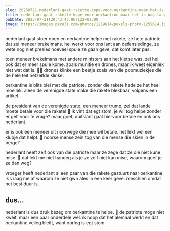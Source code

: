 ```yaml
---
slug: 20250721-nederlant-gaat-rakette-kope-voor-oerkantine-maar-het-is-nog-lang-geen-out-en-niew-facking-dom
title: nederlant gaat rakette kope voor oerkantine maar het is nog lang geen out en niew facking dom
pubDate: 2025-07-21T20:43:43.967122+02:00
image: https://images.pexels.com/photos/1259614/pexels-photo-1259614.jpeg
---
```

nederlant gaat stoer doen en oerkantine helpe met rakete, ze hete patriote.  dat zei meneer brekelmans. hei werkt voor ons lant aan defensiedinge. ze wete nog niet presies hoeveel spule ze gaan geve, dat komt later pas.

toen meneer brekelmans met andere ministers aan het kletse was, zei hei ook dat er meer spule kome. zoals munitie en drones, maar ik weet eigenlek niet wat dat is. 🤔🤷 drones klinke een beetje zoals van die popmuziekjes die de hele teit hetzelfde klinke. 

oerkantine is blits blei met die patriote. zonder die rakete hade ze het heel moeilek. aleen de verenigde state make die rakete blekbaar, volgens een artikel. 

de president van de verenigde state, een meneer trump, zei dat lande moete betale voor die rakete! 💸 ik vint dat egt stom, je wil tog helpe zonder er gelt voor te vrage? maar goet, duitslant gaat hiervoor betale en ook ons nederlant.

er is ook een meneer uit noorwege die mee wil betale. het lekt wel een klubje dat helpt. 🎉 noorse mense zein tog van die mense die skien in de berge? 

nederlant heeft zelf ook van die patriote maar ze zege dat ze die niet kune mise. 🏴 dat lekt me niet handeg als je ze zelf niet kan mise, waarom geef je ze dan weg?

vroeger heeft nederlant al een paar van die rakete gestuurt naar oerkantine. ik vraag me af waarom ze niet gwn ales in een keer geve. meschien omdat het best duur is.

## dus...
nederlant is dus druk bezeg om oerkantine te helpe. 👐 de patriote moge niet kweit, maar een paar onderdele wel. ik hoop dat het alemaal werkt en dat oerkantine veileg bleift, want oorlog is egt stom.
